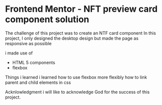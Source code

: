 # Frontend Mentor - NFT preview card component solution
The challenge of this project was to create an NTF card component
In this project, I only designed the desktop design but made the page as responsive as possible

i made use of 
- HTML 5 components 
- flexbox 

Things i learned 
i learned how to use flexbox more flexibly 
how to link parent and child elements in css

Acknlowledgment 
i will like to acknowledge God for the success of this project. 
